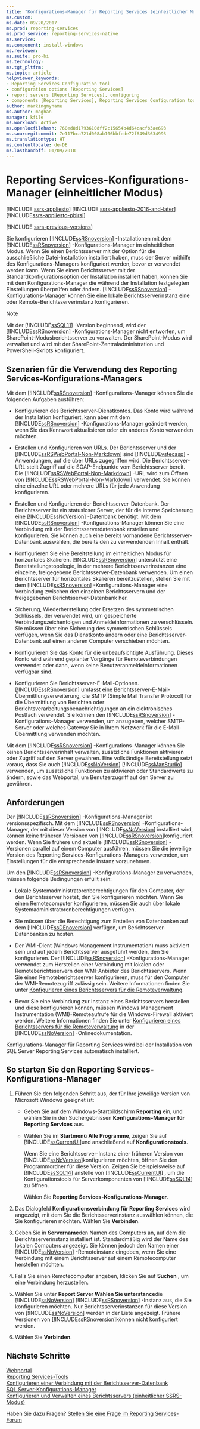 ```yaml
---
title: "Konfigurations-Manager für Reporting Services (einheitlicher Modus) | Microsoft-Dokumentation"
ms.custom: 
ms.date: 09/20/2017
ms.prod: reporting-services
ms.prod_service: reporting-services-native
ms.service: 
ms.component: install-windows
ms.reviewer: 
ms.suite: pro-bi
ms.technology: 
ms.tgt_pltfrm: 
ms.topic: article
helpviewer_keywords:
- Reporting Services Configuration tool
- configuration options [Reporting Services]
- report servers [Reporting Services], configuring
- components [Reporting Services], Reporting Services Configuration tool
author: markingmyname
ms.author: maghan
manager: kfile
ms.workload: Active
ms.openlocfilehash: 760ed8d1793610dff2c15654b4d64cacfb3ae693
ms.sourcegitcommit: 7e117bca721d008ab106bbfede72f649d3634993
ms.translationtype: HT
ms.contentlocale: de-DE
ms.lasthandoff: 01/09/2018
---
```

# <a name="reporting-services-configuration-manager-native-mode"></a>Reporting Services-Konfigurations-Manager (einheitlicher Modus)

[!INCLUDE [ssrs-appliesto](../../includes/ssrs-appliesto.md)] [!INCLUDE [ssrs-appliesto-2016-and-later](../../includes/ssrs-appliesto-2016-and-later.md)] [!INCLUDE[ssrs-appliesto-pbirsi](../../includes/ssrs-appliesto-pbirs.md)]

[!INCLUDE [ssrs-previous-versions](../../includes/ssrs-previous-versions.md)]

Sie konfigurieren [!INCLUDE[ssRSnoversion](../../includes/ssrsnoversion-md.md)] -Installationen mit dem [!INCLUDE[ssRSnoversion](../../includes/ssrsnoversion-md.md)] -Konfigurations-Manager im einheitlichen Modus. Wenn Sie einen Berichtsserver mit der Option für die ausschließliche Datei-Installation installiert haben, muss der Server mithilfe des Konfigurations-Managers konfiguriert werden, bevor er verwendet werden kann. Wenn Sie einen Berichtsserver mit der Standardkonfigurationsoption der Installation installiert haben, können Sie mit dem Konfigurations-Manager die während der Installation festgelegten Einstellungen überprüfen oder ändern. [!INCLUDE[ssRSnoversion](../../includes/ssrsnoversion-md.md)] -Konfigurations-Manager können Sie eine lokale Berichtsserverinstanz eine oder Remote-Berichtsserverinstanz konfigurieren.

> [!NOTE]
> Mit der [!INCLUDE[ssSQL11](../../includes/sssql11-md.md)] -Version beginnend, wird der [!INCLUDE[ssRSnoversion](../../includes/ssrsnoversion-md.md)] -Konfigurations-Manager nicht entworfen, um SharePoint-Modusberichtsserver zu verwalten. Der SharePoint-Modus wird verwaltet und wird mit der SharePoint-Zentraladministration und PowerShell-Skripts konfiguriert.  
  
##  <a name="bkmk_scenarios"></a> Szenarien für die Verwendung des Reporting Services-Konfigurations-Managers  
 Mit dem [!INCLUDE[ssRSnoversion](../../includes/ssrsnoversion-md.md)] -Konfigurations-Manager können Sie die folgenden Aufgaben ausführen:  
  
-   Konfigurieren des Berichtsserver-Dienstkontos. Das Konto wird während der Installation konfiguriert, kann aber mit dem [!INCLUDE[ssRSnoversion](../../includes/ssrsnoversion-md.md)] -Konfigurations-Manager geändert werden, wenn Sie das Kennwort aktualisieren oder ein anderes Konto verwenden möchten.  
  
-   Erstellen und Konfigurieren von URLs. Der Berichtsserver und der [!INCLUDE[ssRSWebPortal-Non-Markdown](../../includes/ssrswebportal-non-markdown-md.md)] sind [!INCLUDE[vstecasp](../../includes/vstecasp-md.md)] -Anwendungen, auf die über URLs zugegriffen wird. Die Berichtsserver-URL stellt Zugriff auf die SOAP-Endpunkte vom Berichtsserver bereit. Die [!INCLUDE[ssRSWebPortal-Non-Markdown](../../includes/ssrswebportal-non-markdown-md.md)] -URL wird zum Öffnen von [!INCLUDE[ssRSWebPortal-Non-Markdown](../../includes/ssrswebportal-non-markdown-md.md)] verwendet. Sie können eine einzelne URL oder mehrere URLs für jede Anwendung konfigurieren.  
  
-   Erstellen und Konfigurieren der Berichtsserver-Datenbank. Der Berichtsserver ist ein statusloser Server, der für die interne Speicherung eine [!INCLUDE[ssNoVersion](../../includes/ssnoversion-md.md)] -Datenbank benötigt. Mit dem [!INCLUDE[ssRSnoversion](../../includes/ssrsnoversion-md.md)] -Konfigurations-Manager können Sie eine Verbindung mit der Berichtsserverdatenbank erstellen und konfigurieren. Sie können auch eine bereits vorhandene Berichtsserver-Datenbank auswählen, die bereits den zu verwendenden Inhalt enthält.  
  
-   Konfigurieren Sie eine Bereitstellung im einheitlichen Modus für horizontales Skalieren. [!INCLUDE[ssRSnoversion](../../includes/ssrsnoversion-md.md)] unterstützt eine Bereitstellungstopologie, in der mehrere Berichtsserverinstanzen eine einzelne, freigegebene Berichtsserver-Datenbank verwenden. Um einen Berichtsserver für horizontales Skalieren bereitzustellen, stellen Sie mit dem [!INCLUDE[ssRSnoversion](../../includes/ssrsnoversion-md.md)] -Konfigurations-Manager eine Verbindung zwischen den einzelnen Berichtsservern und der freigegebenen Berichtsserver-Datenbank her.  
  
-   Sicherung, Wiederherstellung oder Ersetzen des symmetrischen Schlüssels, der verwendet wird, um gespeicherte Verbindungszeichenfolgen und Anmeldeinformationen zu verschlüsseln. Sie müssen über eine Sicherung des symmetrischen Schlüssels verfügen, wenn Sie das Dienstkonto ändern oder eine Berichtsserver-Datenbank auf einen anderen Computer verschieben möchten.  
  
-   Konfigurieren Sie das Konto für die unbeaufsichtigte Ausführung. Dieses Konto wird während geplanter Vorgänge für Remoteverbindungen verwendet oder dann, wenn keine Benutzeranmeldeinformationen verfügbar sind.  
  
-   Konfigurieren Sie Berichtsserver-E-Mail-Optionen. [!INCLUDE[ssRSnoversion](../../includes/ssrsnoversion-md.md)] umfasst eine Berichtsserver-E-Mail-Übermittlungserweiterung, die SMTP (Simple Mail Transfer Protocol) für die Übermittlung von Berichten oder Berichtsverarbeitungsbenachrichtigungen an ein elektronisches Postfach verwendet. Sie können den [!INCLUDE[ssRSnoversion](../../includes/ssrsnoversion-md.md)] -Konfigurations-Manager verwenden, um anzugeben, welcher SMTP-Server oder welches Gateway Sie in Ihrem Netzwerk für die E-Mail-Übermittlung verwenden möchten.  
  
 Mit dem [!INCLUDE[ssRSnoversion](../../includes/ssrsnoversion-md.md)] -Konfigurations-Manager können Sie keinen Berichtsserverinhalt verwalten, zusätzliche Funktionen aktivieren oder Zugriff auf den Server gewähren. Eine vollständige Bereitstellung setzt voraus, dass Sie auch [!INCLUDE[ssNoVersion](../../includes/ssnoversion-md.md)] [!INCLUDE[ssManStudio](../../includes/ssmanstudio-md.md)] verwenden, um zusätzliche Funktionen zu aktivieren oder Standardwerte zu ändern, sowie das Webportal, um Benutzerzugriff auf den Server zu gewähren.

##  <a name="bkmk_requirements"></a> Anforderungen

Der [!INCLUDE[ssRSnoversion](../../includes/ssrsnoversion-md.md)] -Konfigurations-Manager ist versionsspezifisch. Mit dem [!INCLUDE[ssRSnoversion](../../includes/ssrsnoversion-md.md)] -Konfigurations-Manager, der mit dieser Version von [!INCLUDE[ssNoVersion](../../includes/ssnoversion-md.md)] installiert wird, können keine früheren Versionen von [!INCLUDE[ssRSnoversion](../../includes/ssrsnoversion-md.md)]konfiguriert werden. Wenn Sie frühere und aktuelle [!INCLUDE[ssRSnoversion](../../includes/ssrsnoversion-md.md)] -Versionen parallel auf einem Computer ausführen, müssen Sie die jeweilige Version des Reporting Services-Konfigurations-Managers verwenden, um Einstellungen für die entsprechende Instanz vorzunehmen.  

Um den [!INCLUDE[ssRSnoversion](../../includes/ssrsnoversion-md.md)] -Konfigurations-Manager zu verwenden, müssen folgende Bedingungen erfüllt sein:

- Lokale Systemadministratorenberechtigungen für den Computer, der den Berichtsserver hostet, den Sie konfigurieren möchten. Wenn Sie einen Remotecomputer konfigurieren, müssen Sie auch über lokale Systemadministratorenberechtigungen verfügen.

- Sie müssen über die Berechtigung zum Erstellen von Datenbanken auf dem [!INCLUDE[ssDEnoversion](../../includes/ssdenoversion-md.md)] verfügen, um Berichtsserver-Datenbanken zu hosten.

- Der WMI-Dient (Windows Management Instrumentation) muss aktiviert sein und auf jedem Berichtsserver ausgeführt werden, den Sie konfigurieren. Der [!INCLUDE[ssRSnoversion](../../includes/ssrsnoversion-md.md)] -Konfigurations-Manager verwendet zum Herstellen einer Verbindung mit lokalen oder Remoteberichtsservern den WMI-Anbieter des Berichtsservers. Wenn Sie einen Remoteberichtsserver konfigurieren, muss für den Computer der WMI-Remotezugriff zulässig sein. Weitere Informationen finden Sie unter [Konfigurieren eines Berichtsservers für die Remoteverwaltung](../../reporting-services/report-server/configure-a-report-server-for-remote-administration.md).  

- Bevor Sie eine Verbindung zur Instanz eines Berichtsservers herstellen und diese konfigurieren können, müssen Windows Management Instrumentation (WMI)-Remoteaufrufe für die Windows-Firewall aktiviert werden. Weitere Informationen finden Sie unter [Konfigurieren eines Berichtsservers für die Remoteverwaltung](../../reporting-services/report-server/configure-a-report-server-for-remote-administration.md) in der [!INCLUDE[ssNoVersion](../../includes/ssnoversion-md.md)] -Onlinedokumentation.

Konfigurations-Manager für Reporting Services wird bei der Installation von SQL Server Reporting Services automatisch installiert.

##  <a name="bkmk_start_configuration_manager"></a> So starten Sie den Reporting Services-Konfigurations-Manager

1.  Führen Sie den folgenden Schritt aus, der für Ihre jeweilige Version von Microsoft Windows geeignet ist:

    - Geben Sie auf dem Windows-Startbildschirm **Reporting** ein, und wählen Sie in den Suchergebnissen **Konfigurations-Manager für Reporting Services** aus.

    - Wählen Sie im **Startmenü** **Alle Programme**, zeigen Sie auf [!INCLUDE[ssCurrentUI](../../includes/sscurrentui-md.md)]und anschließend auf **Konfigurationstools**.

         Wenn Sie eine Berichtsserver-Instanz einer früheren Version von [!INCLUDE[ssNoVersion](../../includes/ssnoversion-md.md)]konfigurieren möchten, öffnen Sie den Programmordner für diese Version. Zeigen Sie beispielsweise auf [!INCLUDE[ssSQL14](../../includes/sssql14-md.md)] anstelle von [!INCLUDE[ssCurrentUI](../../includes/sscurrentui-md.md)] , um die Konfigurationstools für Serverkomponenten von [!INCLUDE[ssSQL14](../../includes/sssql14-md.md)] zu öffnen.

         Wählen Sie **Reporting Services-Konfigurations-Manager**.

2. Das Dialogfeld **Konfigurationsverbindung für Reporting Services** wird angezeigt, mit dem Sie die Berichtsserverinstanz auswählen können, die Sie konfigurieren möchten. Wählen Sie **Verbinden**.

3. Geben Sie in **Servername**den Namen des Computers an, auf dem die Berichtsserverinstanz installiert ist. Standardmäßig wird der Name des lokalen Computers angezeigt. Sie können jedoch den Namen einer [!INCLUDE[ssNoVersion](../../includes/ssnoversion-md.md)] -Remoteinstanz eingeben, wenn Sie eine Verbindung mit einem Berichtsserver auf einem Remotecomputer herstellen möchten.

4. Falls Sie einen Remotecomputer angeben, klicken Sie auf **Suchen** , um eine Verbindung herzustellen.

5. Wählen Sie unter **Report Server Wählen Sie unterstance**die [!INCLUDE[ssNoVersion](../../includes/ssnoversion-md.md)] [!INCLUDE[ssRSnoversion](../../includes/ssrsnoversion-md.md)] -Instanz aus, die Sie konfigurieren möchten. Nur Berichtsserverinstanzen für diese Version von [!INCLUDE[ssNoVersion](../../includes/ssnoversion-md.md)] werden in der Liste angezeigt. Frühere Versionen von [!INCLUDE[ssRSnoversion](../../includes/ssrsnoversion-md.md)]können nicht konfiguriert werden.

6. Wählen Sie **Verbinden**.

## <a name="next-steps"></a>Nächste Schritte

[Webportal](../../reporting-services/web-portal-ssrs-native-mode.md)   
[Reporting Services-Tools](../../reporting-services/tools/reporting-services-tools.md)   
[Konfigurieren einer Verbindung mit der Berichtsserver-Datenbank](../../reporting-services/install-windows/configure-a-report-server-database-connection-ssrs-configuration-manager.md)   
[SQL Server-Konfigurations-Manager](../../relational-databases/sql-server-configuration-manager.md)   
[Konfigurieren und Verwalten eines Berichtsservers (einheitlicher SSRS-Modus)](../../reporting-services/report-server/configure-and-administer-a-report-server-ssrs-native-mode.md)  

Haben Sie dazu Fragen? [Stellen Sie eine Frage im Reporting Services-Forum](http://go.microsoft.com/fwlink/?LinkId=620231)
